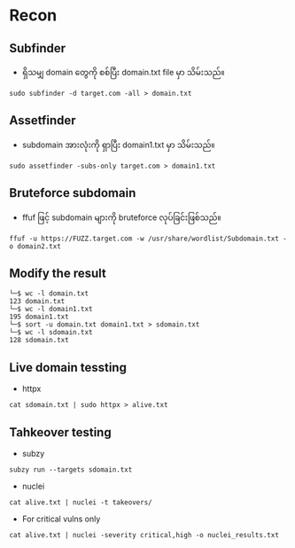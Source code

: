 # Recon 
## Subfinder
- ရှိသမျှ domain တွေကို စစ်ပြီး domain.txt file မှာ သိမ်းသည်။
```shell
sudo subfinder -d target.com -all > domain.txt
```
## Assetfinder
- subdomain အားလုံးကို ရှာပြီး domain1.txt မှာ သိမ်းသည်။
```shell
sudo assetfinder -subs-only target.com > domain1.txt
```
## Bruteforce subdomain
- ffuf ဖြင့် subdomain များကို bruteforce လုပ်ခြင်းဖြစ်သည်။
```shell
ffuf -u https://FUZZ.target.com -w /usr/share/wordlist/Subdomain.txt -o domain2.txt
```
## Modify the result
```shell
└─$ wc -l domain.txt                                                                                                                         
123 domain.txt
└─$ wc -l domain1.txt 
195 domain1.txt
└─$ sort -u domain.txt domain1.txt > sdomain.txt
└─$ wc -l sdomain.txt 
128 sdomain.txt
```
## Live domain tessting
  - httpx
```shell
cat sdomain.txt | sudo httpx > alive.txt
```
## Tahkeover testing
  - subzy
```shell
subzy run --targets sdomain.txt
```
  - nuclei
```shell
cat alive.txt | nuclei -t takeovers/
```
  - For critical vulns only
```shell
cat alive.txt | nuclei -severity critical,high -o nuclei_results.txt
``` 
